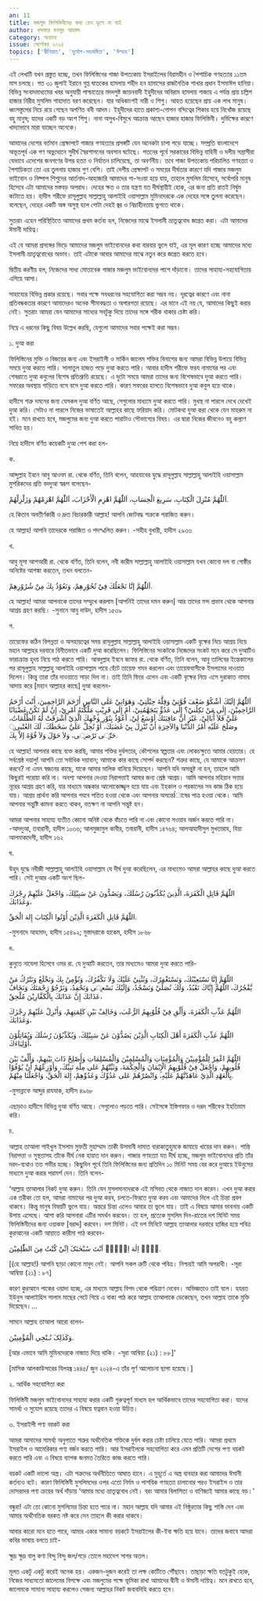 ```yaml
---
an: 11
title: মজলুম ফিলিস্তিনীদের কথা যেন ভুলে না যাই
author: খন্দকার মনসুর আহমদ
category: অন্যান্য
issue: সেপ্টেম্বর ২০২৪
topics: ['দ্বীনিয়াত', 'দুর্যোগ-সহমর্মিতা', 'উম্মাহ']
---
```


এই লেখাটি যখন প্রস্তুত হচ্ছে, তখন ফিলিস্তিনের গাজা উপত্যকায় ইসরাইলের বিরামহীন ও পৈশাচিক গণহত্যার ১১তম মাস চলছে। গত ৩১ জুলাই ইরানে গুপ্ত ঘাতকের হামলায় শহীদ হন হামাসের রাজনৈতিক শাখার প্রধান ইসমাঈল হানিয়া। বিভিন্ন সংবাদমাধ্যমের খবর অনুযায়ী পাশ্চাত্যের মদদপুষ্ট জায়নবাদী ইহুদীদের অবিরাম হামলায় গাজায় এ পর্যন্ত প্রায় চল্লিশ হাজার নিরীহ মুসলিম শাহাদাত বরণ করেছেন। যার অধিকাংশই নারী ও শিশু। আহত হয়েছেন প্রায় এক লাখ মানুষ। ধ্বংসস্তুপের নিচে রয়ে গেছেন অগণিত বনী আদম। ইহুদীদের হাতে প্রকাশ্য-গোপন বন্দিত্বের শিকার হয়ে নিখোঁজ রয়েছে বহু মানুষ; যাদের একটি বড় অংশ শিশু। নানা অসুখ-বিসুখে আক্রান্ত আছেন হাজার হাজার ফিলিস্তিনী। দুর্ভিক্ষের কারণে খাদ্যাভাবে মারা যাচ্ছেন অনেকে।

আমাদের দেশের বর্তমান প্রেক্ষাপটে গাজার গণহত্যার প্রসঙ্গটি যেন অনেকটা চাপা পড়ে যাচ্ছে। সম্প্রতি বাংলাদেশে অভূতপূর্ব এক গণ অভ্যুত্থানে সুদীর্ঘ  স্বৈরশাসনের অবসান ঘটেছে। পতনের পূর্বে  সরকারের বিভিন্ন বাহিনী ও দলীয় সন্ত্রাসীরা যেভাবে এদেশের জনগণের উপর হত্যা ও নির্যাতন চালিয়েছে, তা অবর্ণনীয়। তবে গাজা উপত্যকায় পরিচালিত গণহত্যা ও পৈশাচিকতা তো এর তুলনায় হাজার গুণ বেশি। তাই দেশীয় প্রেক্ষাপট ও সময়ের দীর্ঘতার কারণে যদি গাজার মজলুম ভাইবোন ও নিষ্পাপ শিশুদের আর্তনাদ-আহাজারি আমাদের গা-সওয়া হয়ে যায়, তাহলে মুসলিম হিসেবে, সর্বোপরি মানুষ হিসেবে এটা আমাদের মস্তবড় অপরাধ। দেহের ক্ষত ও তার যন্ত্রণা যত দীর্ঘস্থায়ীই হোক, এর জন্য প্রতি রাতই নির্ঘুম কাটাতে হয়। হাদীস শরীফে রাসূলুল্লাহ সাল্লাল্লাহু আলাইহি ওয়াসাল্লাম মুমিনদেরকে এক দেহের সঙ্গে তুলনা করেছেন। বলেছেন, দেহের একটি অঙ্গ অসুস্থ হলে গোটা দেহই জ্বর ও নিদ্রাহীনতায় ভুগতে থাকে।

সুতরাং এহেন পরিস্থিতিতে আমাদের প্রথম কর্তব্য হল, নিজেদের মাঝে ইসলামী ভ্রাতৃত্ববোধ জাগ্রত করা। এটা আমাদের ঈমানী দায়িত্ব।

এই যে আমরা প্রসঙ্গের ভিড়ে আমাদের মজলুম ভাইবোনদের কথা বারবার ভুলে যাই, এর মূল কারণ হচ্ছে আমাদের মধ্যে ইসলামী ভ্রাতৃত্ববোধের অভাব। তাই এটাকে আবার আমাদের মাঝে নতুন করে জাগ্রত করতে হবে।

দ্বিতীয় করণীয় হল, নিজেদের সাধ্য মোতাবেক গাজার মজলুম ভাইবোনদের পাশে দাঁড়ানো। তাদের সাহায্য-সহযোগিতায় এগিয়ে আসা।

সাহায্যের বিভিন্ন প্রকার রয়েছে। সবার পক্ষে সবধরনের সহযোগিতা করা সম্ভব নয়। দূরত্বের কারণে এবং  নানা প্রতিবন্ধকতার কারণে আমাদেরও অনেক সীমাবদ্ধতা ও অপারগতা রয়েছে। এর মানে এই নয় যে, আমাদের কিছুই করার নেই। সুতরাং আমরা যেন আমাদের সাধ্যের সবটুকু দিয়ে তাদের সঙ্গে শরীক থাকার চেষ্টা করি।

নিম্নে এ ধরনের কিছু বিষয় উল্লেখ করছি, যেগুলো আমাদের সবার পক্ষেই করা সম্ভব।

১. দুআ করা

ফিলিস্তিনের মুক্তি ও বিজয়ের জন্য এবং ইসরাইলী ও মার্কিন জালেম শক্তির বিনাশের জন্য আমরা  বিভিন্ন উপায়ে বিভিন্ন সময়ে দুআ করতে পারি। সালাতুল হাজত পড়ে দুআ করতে পারি।  আবার হাদীস শরীফে ফরয নামাযের পর এবং শেষরাতে দুআ কবুলের বিশেষ প্রতিশ্রুতি রয়েছে। এ দুটো সময়ে আমরা তাদের জন্য বিশেষভাবে দুআ করতে পারি। সফরের অবস্থায় গাড়িতে বসে বসে দুআ করতে পারি। কারণ সফরের হালতে বিশেষভাবে দুআ কবুল হয়ে থাকে।

হাদীসে শত্রু দমনের জন্য যেসকল দুআ বর্ণিত আছে, সেগুলোর মাধ্যমে দুআ করতে পারি। মুখস্থ না পারলে দেখে দেখেই দুআ করি। সেটাও না পারলে নিজের ভাষাতেই আল্লাহর কাছে ফরিয়াদ করি। মোটকথা দুআ করা থেকে যেন মাহরুম না হই। মনে রাখতে হবে, মজলুমের জন্য দুআ করতে পারাটাও সৌভাগ্যের বিষয়। এর দ্বারা নিজের জীবনেও বহু কল্যাণ সাধিত হয়।

নিম্নে হাদীসে বর্ণিত কয়েকটি দুআ পেশ করা হল-

ক.

আব্দুল্লাহ ইবনে আবু আওফা রা. থেকে বর্ণিত, তিনি বলেন, আহযাবের যুদ্ধে রাসূলুল্লাহ সাল্লাল্লাহু আলাইহি ওয়াসাল্লাম মুশরিকদের প্রতি বদদুআ স্বরূপ বলেছেন-

اَللّٰهُمَّ مُنْزِلَ الْكِتَابِ، سَرِيعَ الْحِسَابِ، اَللّٰهُمَّ اهْزِمِ الْأَحْزَابَ، اَللّٰهُمَّ اهْزِمْهُمْ وَزَلْزِلْهُمْ.

হে কিতাব অবতীর্ণকারী ও দ্রুত বিচারকারী আল্লাহ! আপনি জোটবদ্ধ শত্রুকে পরাজিত করুন।

হে আল্লাহ! আপনি তাদেরকে পরাজিত ও পদস্খলিত করুন। -সহীহ বুখারী, হাদীস ২৯৩৩

খ.

আবু মূসা আশআরী রা. থেকে বর্ণিত, তিনি বলেন, নবী কারীম সাল্লাল্লাহু আলাইহি ওয়াসাল্লাম যখন কোনো দল বা গোষ্ঠীর অনিষ্টের আশঙ্কা করতেন, তখন বলতেন-

اَللّٰهُمَّ إنَّا نَجْعَلُكَ فِيْ نُحُوْرِهِمْ، وَنَعُوْذُ بِكَ مِنْ شُرُوْرِهِمْ.

হে আল্লাহ! আমরা আপনাকে তাদের সম্মুখে করলাম [আপনিই তাদের দমন করুন] আর তাদের মন্দ প্রভাব থেকে আপনার আশ্রয় গ্রহণ করছি। -সুনানে আবু দাউদ, হাদীস ১৫৩৯

গ.

তায়েফের কঠিন বিপন্নতা ও অসহায়ত্বের সময় রাসূলুল্লাহ সাল্লাল্লাহু আলাইহি ওয়াসাল্লাম একটি বৃক্ষের নিচে আশ্রয় নিয়ে মহান আল্লাহর দরবারে বিনীতভাবে একটি দুআ করেছিলেন। ফিলিস্তিনের সংকটকে নিজেদের সংকট  মনে করে সে দুআটিও ভারাক্রান্ত হৃদয় নিয়ে পাঠ করতে পারি। আবদুল্লাহ ইবনে জাফর রা. থেকে বর্ণিত, তিনি বলেন, আবু তালিবের ইন্তেকালের পর রাসূলুল্লাহ সাল্লল্লাহু আলাইহি ওয়াসাল্লাম পায়ে হেঁটে তায়েফ গমন করলেন এবং তায়েফবাসীকে ইসলামের দাওয়াত দিলেন। কিন্তু তারা তাঁর দাওয়াতে সাড়া দিল না। তাই তিনি ফিরে এলেন এবং একটি বৃক্ষের নিচে এসে দুরাকাত নামায আদায় করে [মহান আল্লাহর কাছে] দুআ করলেন-

اَللّٰهُمَّ إلَيْكَ أشْكُوْ ضَعْفَ قُوَّتِيْ وَقِلَّةَ حِيْلَتِيْ، وَهَوَانِيْ عَلٰى النَّاسِ أَرْحَمَ الرَّاحِمِينَ، أَنْتَ أَرْحَمُ الرَّاحِمِيْنَ، إِلٰى مَنْ تَكِلُنيْ؟ إِلٰى عَدُوٍّ يَتَجَهَّمُنِيْ، أمْ إِلٰى قَرِيْبٍ مَلَّكْتَهُ أمْرِيْ، إِنْ لَمْ تَكُنْ غَضْبَانًا عَلَيَّ فَلاَ أُبَالِيْ، غَيْرَ أنَّ عافِيَتَكَ أوْسَعُ لِيْ، أعُوْذُ بِنُوْرِ وَجْهِكَ الَّذِيْ أَشْرَقَتْ لَهُ الظُّلُمَاتُ، وصَلَحَ عَلَيْهِ أمْرُ الدُّنْيَا وَالآخِرَةِ أَنْ تُنْزِلَ بِيْ غَضَبَكَ، أَوْ تُحِلَّ عَلَيَّ سَخَطَكَ، لَكَ العُتْبىূ حَتّূى تَرْضূى، وَلاَ حَوْلَ وَلاَ قُوَّةَ إلاَّ بِكَ.

হে আল্লাহ! আপনার কাছে ব্যক্ত করছি, আমার শক্তির দুর্বলতার, কৌশলের স্বল্পতার এবং লোকচক্ষুতে আমার হেয়তার। হে সর্বশ্রেষ্ঠ দয়ালু! আপনি তো সর্বাধিক দয়াবান; আমাকে কার কাছে সোপর্দ করছেন? শত্রুর কাছে, যে আমাকে আক্রমণ করবে? না এমন স্বজনের কাছে, যাকে আমার মালিক বানিয়ে দিয়েছেন। আপনি যদি অসন্তুষ্ট না হন, তাহলে আমি কিছুরই পরোয়া করি না। অবশ্য আপনার দেওয়া নিরাপত্তাই আমার জন্য শ্রেষ্ঠ আশ্রয়। আমি আপনার মহিয়ান সত্তার নূরের আশ্রয় গ্রহণ করি, যার মাধ্যমে অন্ধকার আলোকোজ্জ্বল হয়ে যায় এবং ইহকাল ও পরকালের সব কাজ ঠিক হয়ে যায়। আশ্রয় প্রার্থনা করি আপনার গযবে পতিত হওয়া থেকে এবং আপনার অসন্তেÍাষের পাত্র হওয়া থেকে। আমি আপনার সন্তুষ্টি কামনা করতে থাকব, যতক্ষণ না আপনি সন্তুষ্ট হন।

আমরা আপনার সাহায্য ব্যতীত কোনো অনিষ্ট থেকে বাঁচতে পারি না এবং কোনো সওয়াব অর্জন করতে পারি না। -আদদুআ, তবারানী, হাদীস ১০৩৬; আলমুজামুল কাবীর, তবারানী, হাদীস ১৪৭৬৪; আলআহাদীসুল মুখতারাহ, যিয়া আলমাকদেসী, হাদীস ১৬২

ঘ.

উহুদ যুদ্ধে নবীজী সাল্লাল্লাহু আলাইহি ওয়াসাল্লাম যে দীর্ঘ দুআ করেছিলেন, এর মাধ্যমেও আমরা আল্লাহর কাছে দুআ করতে পারি। সেই দুআর একটি অংশ ছিল-

اللّهُمَّ قَاتِلِ الْكَفَرَةَ، الَّذِينَ يُكَذِّبُونَ رُسُلَكَ، وَيَصُدُّونَ عَنْ سَبِيْلِكَ، وَاجْعَلْ عَلَيْهِمْ رِجْزَكَ وَعَذَابَكَ،

اللّهُمَّ قَاتِلِ الْكَفَرَةَ  الَّذِيْنَ أُوْتُوا الْكِتَابَ إِلهَ الْحَقِّ.

-মুসনাদে আহমাদ, হাদীস ১৫৪৯২; মুস্তাদরাকে হাকেম, হাদীস ১৮৬৮

ঙ.

কুনুতে নাযেলা হিসেবে ওমর রা. যে দুআটি করতেন, তার মাধ্যমেও আমরা দুআ করতে পারি-

اللّهُمَّ إِنَّا نَسْتَعِيْنُكَ، وَنَسْتَغْفِرُكَ، وَنُثْنِيْ عَلَيْكَ وَلَا نَكْفُرُكَ، وَنُؤْمِنُ بِكَ وَنَخْلَعُ وَنَتْرُكُ مَنْ يَّفْجُرُكَ، اللّهُمَّ إِيَّاكَ نَعْبُدُ، وَلَكَ نُصَلِّيْ وَنَسْجُدُ، وَإِلَيْكَ نَسْعূى وَنَحْفِدُ، وَنَرْجُوْ رَحْمَتَكَ وَنَخَافُ عَذَابَكَ إِنَّ عَذَابَكَ بِالْكَفَّارِيْنَ مُلْحِقٌ،

 اللّهُمَّ عَذِّبِ الْكَفَرَةَ، وَأَلْقِ فِيْ قُلُوْبِهِمُ الرُّعْبَ، وَخَالِفْ بَيْنِ كَلِمَتِهِمْ، وَأَنْزِلْ عَلَيْهِمْ رِجْزَكَ وَعَذَابَكَ،

اللّهُمَّ عَذِّبِ الْكَفَرَةَ أَهْلَ الْكِتَابِ الَّذِيْنَ يَصُدُّوْنَ عَنْ سَبِيْلِكَ، وَيُكَذِّبُوْنَ رُسُلَكَ وَيُقَاتِلُوْنَ أَوْلِيَاءَكَ،

اللّهُمَّ اغْفِرْ لِلْمُؤْمِنِيْنَ وَالْمُؤْمِنَاتِ وَالْمُسْلِمِيْنَ وَالْمُسْلِمَاتِ وَأَصْلِحْ ذَاتَ بَيْنِهِمْ، وَأَلِّفْ بَيْنَ قُلُوبِهِمْ، وَاجْعَلْ فِيْ قُلُوْبِهِمُ الْإِيْمَانَ وَالْحِكْمَةَ، وَثَبِّتْهُمْ عَلى مِلَّةِ نَبِيِّكَ، وَأَوْزِعْهُمْ أَنْ يُوْفُوْا بِالْعَهْدِ الَّذِيْ عَاهَدْتَّهُمْ عَلَيْهِ، وَانْصُرْهُمْ عَلى عَدُوِّكَ وَعَدُوِّهِمْ، إِلهَ الْحَقِّ، وَاجْعَلْنَا مِنْهُمْ.

-মুসান্নাফে আব্দুর রাযযাক, হাদীস ৪৯৬৮

এছাড়াও হাদীসে বিভিন্ন দুআ বর্ণিত আছে। সেগুলোও পড়তে পারি। সেইসঙ্গে ইস্তিগফার ও দরূদ শরীফের ইহতিমাম করি।

চ.

আল্লাহ তাআলা শাইখুল ইসলাম মুফতী মুহাম্মাদ তাকী উসমানী দামাত বারাকাতুহুমকে জাযায়ে খায়ের দান করুন। শান্তি নিরাপত্তা ও সুস্থতাসহ তাঁকে দীর্ঘ নেক হায়াত দান করুন। গাজার গণহত্যা যত দীর্ঘ হচ্ছে, মজলুম ভাইবোনদের প্রতি তাঁর দরদ-ব্যথাও তত গভীর হচ্ছে। কিছুদিন পূর্বে তিনি ফিলিস্তিনের জন্য প্রতিদিন ১০ মিনিট সময় বের করে দুআয়ে ইউনুসের মাধ্যমে দুআ করার পরামর্শ দেন। তিনি বলেন-

‘আল্লাহ তাআলার নিকট দুআ করুন। তিনি যেন মুসলমানদেরকে এই মসিবত থেকে নাজাত দান করেন। এখন দুআ করার এক তরীকা তো হল, আমরা নামাযের পর দুআ করব, চলতে-ফিরতে দুআ করব এবং আমাদের দিলে এই চিন্তা প্রবল থাকবে। কিন্তু মানুষ বিষয়টি ভুলে যায়। অন্তরে চিন্তা এলেও আবার তা ভুলে যায়। তাই এ বিষয়ে আমার ভাবনায় একটি উপায় এসেছে। আশা করি আপনারা এটির সমর্থন করবেন। তা হল,  প্রত্যেক মুসলিম দিন-রাতের দশ মিনিট সময় ফিলিস্তিনীদের জন্য ওয়াকফ [বরাদ্দ] করবেন। দশ মিনিট। এই দশ মিনিটে আল্লাহ তাআলার দরবারে হাজির হয়ে পবিত্র কুরআনের একটি আয়াতে কারীমা পাঠ করবেন-

لَاۤ اِلٰهَ  اِلَّاۤ اَنْتَ سُبْحٰنَکَ  اِنِّيْ كُنْتُ مِنَ الظّٰلِمِيْنَ.

[(হে আল্লাহ!) আপনি ছাড়া কোনো মাবুদ নেই। আপনি সকল ত্রুটি থেকে পবিত্র। নিশ্চয়ই আমি অপরাধী। -সূরা আম্বিয়া (২১) : ৮৭]

কারণ কুরআনে পাকের ওয়াদা হচ্ছে, এর মাধ্যমে আল্লাহ বিপদ থেকে পরিত্রাণ দেবেন। অভিজ্ঞতাও তাই বলে। হযরত ইউনুস আলাইহিস সালাম মাছের পেটে গিয়ে এ বাক্য পাঠ করে আল্লাহ তাআলাকে ডেকেছেন, তখন আল্লাহ তাকে মুক্তি দিয়েছেন।...

 সামনে আল্লাহ তাআলা আরো বলেন-

وَکَذٰلِکَ  نُـنْجِي الْمُؤْمِنِيْنَ.

[আর এভাবে আমি মুমিনদেরকে নাজাত দিয়ে থাকি। -সূরা আম্বিয়া (২১) : ৮৮]’

[মাসিক আলকাউসারের যিলহজ্ব ১৪৪৫/ জুন ২০২৪-এ তাঁর পূর্ণ আলোচনা ছাপা হয়েছে।]

২. আর্থিক সহযোগিতা করা

ফিলিস্তিনী মজলুম ভাইবোনদের সাহায্য করার একটি গুরুত্বপূর্ণ মাধ্যম হল আর্থিকভাবে তাদের সহযোগিতা করা। যাদের সামর্থ্য ও সুযোগ রয়েছে তাদের এ বিষয়ে যত্নবান হওয়া উচিত।

৩. ইসরাইলী পণ্য বয়কট করা

আমরা আমাদের সামর্থ্য অনুপাতে শত্রুর অর্থনৈতিক শক্তিকে দুর্বল করার চেষ্টা চালিয়ে যেতে পারি। আমরা প্রথমে ইসরাইল ও আমেরিকার পণ্য বর্জন করতে পারি। আর ইসরাইলকে সহযোগিতা করে এমন প্রতিটি দেশের পণ্য বয়কট করতে পারি এবং এ বিষয়ে ব্যাপক জনমত তৈরিতে কাজ করতে পারি।

বয়কট একটি ভালো অস্ত্র। এটা শত্রুদের অর্থনীতিতে আঘাত হানে।  এ মুহূর্তে এ অস্ত্র ব্যবহার করা আমাদের ঈমানী কর্তব্যও বটে। কারণ ফিলিস্তিনী মুসলিমদের ওপর এতো নির্মম ও পাশবিক গণহত্যা চালানোর পরও  ইসরাইল ও তার দোসরদের পণ্য ক্রয়ের অর্থ দাঁড়ায় ‘আমার মধ্যে ভ্রাতৃত্ববোধ নেই। বরং আমার বিলাসিতা ও বাণিজ্যই আমার কাছে বড়।’

বন্ধুরা! এটা তো কোনো মুসলিমের চিন্তা হতে পারে না। মহান আল্লাহ  যদি আমার এই নিষ্ঠুরতার কিছু শাস্তি দেন এবং আমার অর্থনৈতিক বরকত নষ্ট করে দেন তাহলে কী করার থাকবে।

আবার কারো মনে হতে পারে, আমার একার সামান্য বয়কটে ইসরাইলের কী-ইবা ক্ষতি হয়ে যাবে। তাদের জবাবে আমরা কবির ভাষায় বলতে চাই-

ক্ষুদ্র ক্ষুদ্র বালু কণা বিন্দু বিন্দু জল/গড়ে তোলে মহাদেশ সাগর অতল।

মূলত একটু একটু করেই অনেক হয়। একজন-দুজন করেই তা লক্ষ কোটিতে পৌঁছাবে। তাছাড়া ক্ষতি যতটুকুই হোক, নিজের সাধ্যমতো জালেমের বিপক্ষে এবং মজলুমের পক্ষে  ভূমিকা রাখা আমাদের দ্বীনী ও ঈমানী দায়িত্ব। মনে রাখতে হবে, জালেমকে সামান্য সাহায্য করলেও সেজন্য আল্লাহর নিকট জবাবদিহি করতে হবে। 
